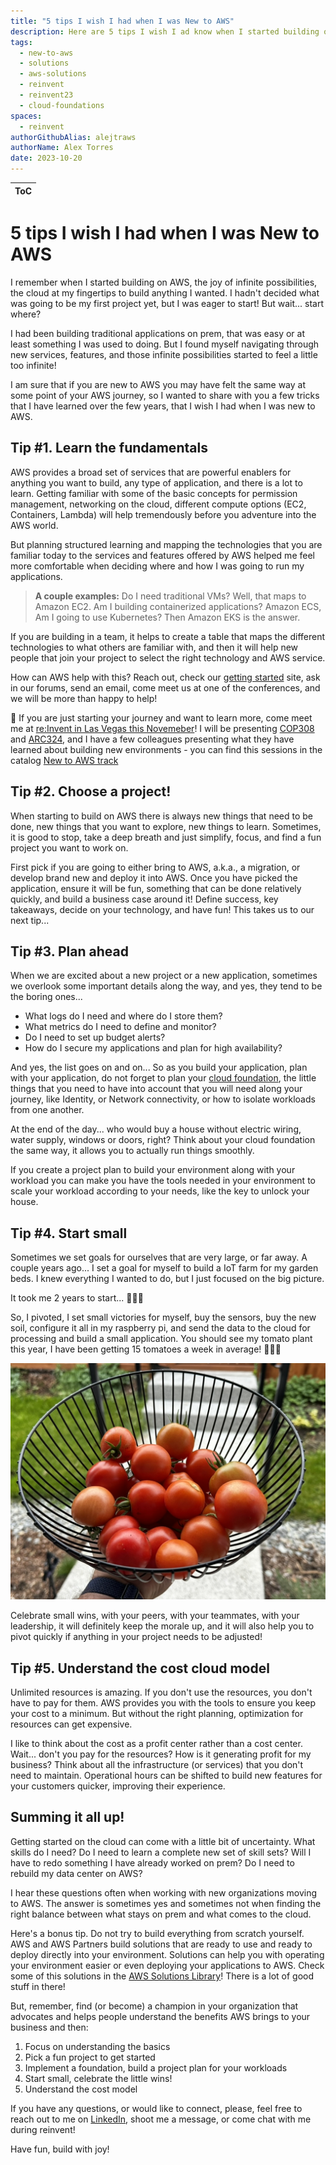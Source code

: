 ```yaml
---
title: "5 tips I wish I had when I was New to AWS"
description: Here are 5 tips I wish I ad know when I started building on AWS. These tips will help you plan your journey to build on AWS and carry.
tags:
  - new-to-aws
  - solutions
  - aws-solutions
  - reinvent
  - reinvent23
  - cloud-foundations
spaces:
  - reinvent
authorGithubAlias: alejtraws
authorName: Alex Torres
date: 2023-10-20
---
```


| ToC |
|-----|


# 5 tips I wish I had when I was New to AWS

I remember when I started building on AWS, the joy of infinite possibilities, the cloud at my fingertips to build anything I wanted. I hadn't decided what was going to be my first project yet, but I was eager to start! But wait... start where?

I had been building traditional applications on prem, that was easy or at least something I was used to doing. But I found myself navigating through new services, features, and those infinite possibilities started to feel a little too infinite!

I am sure that if you are new to AWS you may have felt the same way at some point of your AWS journey, so I wanted to share with you a few tricks that I have learned over the few years, that I wish I had when I was new to AWS.

## Tip #1. Learn the fundamentals
AWS provides a broad set of services that are powerful enablers for anything you want to build, any type of application, and there is a lot to learn. Getting familiar with some of the basic concepts for permission management, networking on the cloud, different compute options (EC2, Containers, Lambda) will help tremendously before you adventure into the AWS world.

But planning structured learning and mapping the technologies that you are familiar today to the services and features offered by AWS helped me feel more comfortable when deciding where and how I was going to run my applications.

> **A couple examples:** Do I need traditional VMs? Well, that maps to Amazon EC2. Am I building containerized applications? Amazon ECS, Am I going to use Kubernetes? Then Amazon EKS is the answer.

If you are building in a team, it helps to create a table that maps the different technologies to what others are familiar with, and then it will help new people that join your project to select the right technology and AWS service.

How can AWS help with this? Reach out, check our [getting started](https://aws.amazon.com/getting-started/) site, ask in our forums, send an email, come meet us at one of the conferences, and we will be more than happy to help!

📣 If you are just starting your journey and want to learn more, come meet me at [re:Invent in Las Vegas this Novemeber](https://reinvent.awsevents.com/)! I will be presenting [COP308](https://hub.reinvent.awsevents.com/attendee-portal/catalog/?search=COP308) and [ARC324](https://hub.reinvent.awsevents.com/attendee-portal/catalog/?search=ARC324), and I have a few colleagues presenting what they have learned about building new environments - you can find this sessions in the catalog [New to AWS track](https://hub.reinvent.awsevents.com/attendee-portal/catalog/?filters=84E8C1BB-9D54-4827-8E60-E50800C6C02B)

## Tip #2. Choose a project!
When starting to build on AWS there is always new things that need to be done, new things that you want to explore, new things to learn. Sometimes, it is good to stop, take a deep breath and just simplify, focus, and find a fun project you want to work on.

First pick if you are going to either bring to AWS, a.k.a., a migration, or develop brand new and deploy it into AWS. Once you have picked the application, ensure it will be fun, something that can be done relatively quickly, and build a business case around it! Define success, key takeaways, decide on your technology, and have fun! This takes us to our next tip...

## Tip #3. Plan ahead
When we are excited about a new project or a new application, sometimes we overlook some important details along the way, and yes, they tend to be the boring ones...

- What logs do I need and where do I store them?
- What metrics do I need to define and monitor?
- Do I need to set up budget alerts?
- How do I secure my applications and plan for high availability?

And yes, the list goes on and on... So as you build your application, plan with your application, do not forget to plan your [cloud foundation](https://aws.amazon.com/architecture/cloud-foundations/), the little things that you need to have into account that you will need along your journey, like Identity, or Network connectivity, or how to isolate workloads from one another.

At the end of the day... who would buy a house without electric wiring, water supply, windows or doors, right? Think about your cloud foundation the same way, it allows you to actually run things smoothly.

If you create a project plan to build your environment along with your workload you can make you have the tools needed in your environment to scale your workload according to your needs, like the key to unlock your house.

## Tip #4. Start small
Sometimes we set goals for ourselves that are very large, or far away. A couple years ago... I set a goal for myself to build a IoT farm for my garden beds. I knew everything I wanted to do, but I just focused on the big picture. 

It took me 2 years to start... 🤦🏼‍♂️

So, I pivoted, I set small victories for myself, buy the sensors, buy the new soil, configure it all in my raspberry pi, and send the data to the cloud for processing and build a small application. You should see my tomato plant this year, I have been getting 15 tomatoes a week in average! 🍅🍅🍅

![Tomatoes](images/tomatoes.jpeg)

Celebrate small wins, with your peers, with your teammates, with your leadership, it will definitely keep the morale up, and it will also help you to pivot quickly if anything in your project needs to be adjusted!

## Tip #5. Understand the cost cloud model
Unlimited resources is amazing. If you don't use the resources, you don't have to pay for them. AWS provides you with the tools to ensure you keep your cost to a minimum. But without the right planning, optimization for resources can get expensive.

I like to think about the cost as a profit center rather than a cost center. Wait... don't you pay for the resources? How is it generating profit for my business? Think about all the infrastructure (or services) that you don't need to maintain. Operational hours can be shifted to build new features for your customers quicker, improving their experience.

## Summing it all up!
Getting started on the cloud can come with a little bit of uncertainty. What skills do I need? Do I need to learn a complete new set of skill sets? Will I have to redo something I have already worked on prem? Do I need to rebuild my data center on AWS?

I hear these questions often when working with new organizations moving to AWS. The answer is sometimes yes and sometimes not when finding the right balance between what stays on prem and what comes to the cloud.

Here's a bonus tip. Do not try to build everything from scratch yourself. AWS and AWS Partners build solutions that are ready to use and ready to deploy directly into your environment. Solutions can help you with operating your environment easier or even deploying your applications to AWS. Check some of this solutions in the [AWS Solutions Library](https://aws.amazon.com/solutions/)! There is a lot of good stuff in there!

But, remember, find (or become) a champion in your organization that advocates and helps people understand the benefits AWS brings to your business and then:

1. Focus on understanding the basics
2. Pick a fun project to get started
3. Implement a foundation, build a project plan for your workloads
4. Start small, celebrate the little wins! 
5. Understand the cost model

If you have any questions, or would like to connect, please, feel free to reach out to me on [LinkedIn](https://www.linkedin.com/in/agltorres/), shoot me a message, or come chat with me during reinvent!

Have fun, build with joy!

